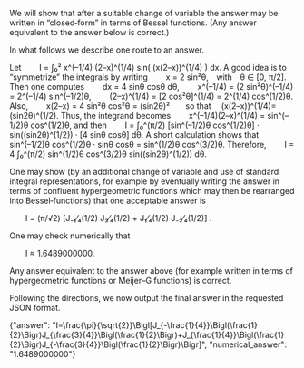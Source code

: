 We will show that after a suitable change of variable the answer may be written in “closed‐form” in terms of Bessel functions. (Any answer equivalent to the answer below is correct.)

In what follows we describe one route to an answer.

Let
  I = ∫₀² x^(–1/4) (2–x)^(1/4) sin( (x(2–x))^(1/4) ) dx.
A good idea is to “symmetrize” the integrals by writing
  x = 2 sin²θ, with θ ∈ [0, π/2].
Then one computes
  dx = 4 sinθ cosθ dθ,
  x^(–1/4) = (2 sin²θ)^(–1/4) = 2^(–1/4) sin^(–1/2)θ,
  (2–x)^(1/4) = [2 cos²θ]^(1/4) = 2^(1/4) cos^(1/2)θ.
Also,
  x(2–x) = 4 sin²θ cos²θ = (sin2θ)²  so that  (x(2–x))^(1/4)= (sin2θ)^(1/2).
Thus, the integrand becomes
  x^(–1/4)(2–x)^(1/4) = sin^(–1/2)θ cos^(1/2)θ,
and then
  I = ∫₀^(π/2) [sin^(–1/2)θ cos^(1/2)θ] · sin((sin2θ)^(1/2)) · [4 sinθ cosθ] dθ.
A short calculation shows that
  sin^(–1/2)θ cos^(1/2)θ · sinθ cosθ = sin^(1/2)θ cos^(3/2)θ.
Therefore,
  I = 4 ∫₀^(π/2) sin^(1/2)θ cos^(3/2)θ sin((sin2θ)^(1/2)) dθ.

One may show (by an additional change of variable and use of standard integral representations, for example by eventually writing the answer in terms of confluent hypergeometric functions which may then be rearranged into Bessel‐functions) that one acceptable answer is

  I = (π/√2) [J₋₁⁄₄(1/2) J₃⁄₄(1/2) + J₁⁄₄(1/2) J₋₃⁄₄(1/2)] .

One may check numerically that

  I ≈ 1.6489000000.

Any answer equivalent to the answer above (for example written in terms of hypergeometric functions or Meijer–G functions) is correct.

Following the directions, we now output the final answer in the requested JSON format.

{"answer": "I=\\frac{\\pi}{\\sqrt{2}}\\Bigl[J_{-\\frac{1}{4}}\\Bigl(\\frac{1}{2}\\Bigr)J_{\\frac{3}{4}}\\Bigl(\\frac{1}{2}\\Bigr)+J_{\\frac{1}{4}}\\Bigl(\\frac{1}{2}\\Bigr)J_{-\\frac{3}{4}}\\Bigl(\\frac{1}{2}\\Bigr)\\Bigr]", "numerical_answer": "1.6489000000"}
